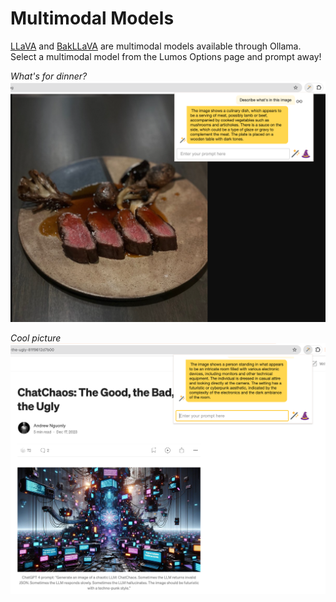 # Multimodal Models

[LLaVA](https://ollama.ai/library/llava) and [BakLLaVA](https://ollama.ai/library/bakllava) are multimodal models available through Ollama. Select a multimodal model from the Lumos Options page and prompt away!

_What's for dinner?_
![Screenshot of Multimodal](../screenshots/multimodal_1.png)

_Cool picture_
![Screenshot of Multimodal](../screenshots/multimodal_2.png)
